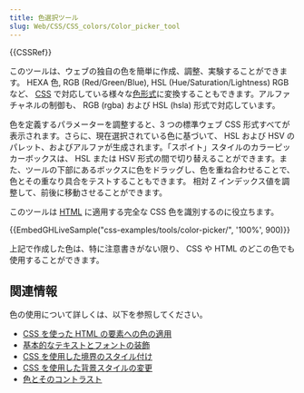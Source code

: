 ```yaml
---
title: 色選択ツール
slug: Web/CSS/CSS_colors/Color_picker_tool
---
```


{{CSSRef}}

このツールは、ウェブの独自の色を簡単に作成、調整、実験することができます。 HEXA 色, RGB (Red/Green/Blue), HSL (Hue/Saturation/Lightness) RGB など、 [CSS](/ja/docs/Web/CSS) で対応している様々な[色形式](/ja/docs/Web/CSS/color_value)に変換することもできます。アルファチャネルの制御も、 RGB (rgba) および HSL (hsla) 形式で対応しています。

色を定義するパラメーターを調整すると、3 つの標準ウェブ CSS 形式すべてが表示されます。さらに、現在選択されている色に基づいて、 HSL および HSV のパレット、およびアルファが生成されます。「スポイト」スタイルのカラーピッカーボックスは、 HSL または HSV 形式の間で切り替えることができます。また、ツールの下部にあるボックスに色をドラッグし、色を重ね合わせることで、色とその重なり具合をテストすることもできます。 相対 Z インデックス値を調整して、前後に移動させることができます。

このツールは [HTML](/ja/docs/Web/HTML) に適用する完全な CSS 色を識別するのに役立ちます。

{{EmbedGHLiveSample("css-examples/tools/color-picker/", '100%', 900)}}

上記で作成した色は、特に注意書きがない限り、 CSS や HTML のどこの色でも使用することができます。

## 関連情報

色の使用について詳しくは、以下を参照してください。

- [CSS を使った HTML の要素への色の適用](/ja/docs/Web/HTML/Applying_color)
- [基本的なテキストとフォントの装飾](/ja/docs/Learn/CSS/Styling_text/Fundamentals)
- [CSS を使用した境界のスタイル付け](/ja/docs/Learn/CSS/Building_blocks/Backgrounds_and_borders)
- [CSS を使用した背景スタイルの変更](/ja/docs/Learn/CSS/Building_blocks/Backgrounds_and_borders)
- [色とそのコントラスト](/ja/docs/Learn/Accessibility/CSS_and_JavaScript#color_and_color_contrast)
